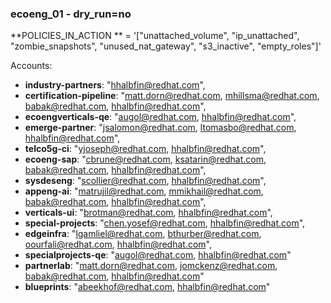 ### ecoeng_01 - dry_run=no

**POLICIES_IN_ACTION
** = '["unattached_volume", "ip_unattached", "zombie_snapshots", "unused_nat_gateway", "s3_inactive", "empty_roles"]'

Accounts:

- **industry-partners**: "hhalbfin@redhat.com",
- **certification-pipeline**: "matt.dorn@redhat.com, mhillsma@redhat.com, babak@redhat.com, hhalbfin@redhat.com",
- **ecoengverticals-qe**: "augol@redhat.com, hhalbfin@redhat.com",
- **emerge-partner**: "jsalomon@redhat.com, ltomasbo@redhat.com, hhalbfin@redhat.com",
- **telco5g-ci**: "yjoseph@redhat.com, hhalbfin@redhat.com",
- **ecoeng-sap**: "cbrune@redhat.com, ksatarin@redhat.com, babak@redhat.com, hhalbfin@redhat.com",
- **sysdeseng**: "scollier@redhat.com, hhalbfin@redhat.com",
- **appeng-ai**: "matrujil@redhat.com, mmikhail@redhat.com, babak@redhat.com, hhalbfin@redhat.com",
- **verticals-ui**: "brotman@redhat.com, hhalbfin@redhat.com",
- **special-projects**: "chen.yosef@redhat.com, hhalbfin@redhat.com",
- **edgeinfra**: "lgamliel@redhat.com, bthurber@redhat.com, oourfali@redhat.com, hhalbfin@redhat.com",
- **specialprojects-qe**: "augol@redhat.com, hhalbfin@redhat.com"
- **partnerlab**: "matt.dorn@redhat.com, jomckenz@redhat.com, babak@redhat.com, hhalbfin@redhat.com"
- **blueprints**: "abeekhof@redhat.com, hhalbfin@redhat.com"
